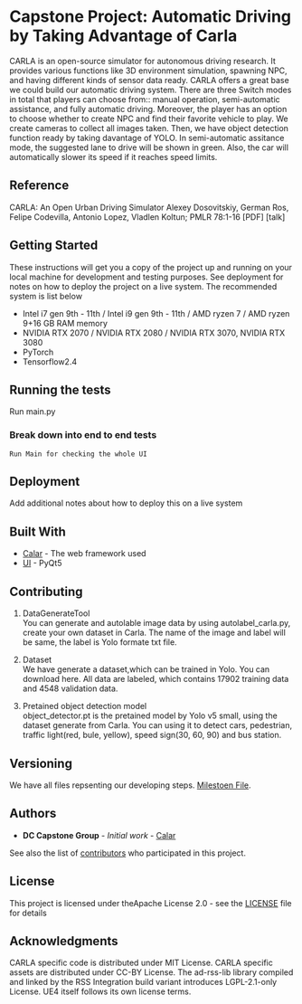 # Capstone Project: Automatic Driving by Taking Advantage of Carla

CARLA is an open-source simulator for autonomous driving research. It provides various functions like 3D environment simulation, spawning NPC, and having different kinds of sensor data ready. CARLA offers a great base we could build our automatic driving system.
There are three Switch modes in total that players can choose from:: manual operation, semi-automatic assistance, and fully automatic driving. Moreover, the player has an option to choose whether to create NPC and find their favorite vehicle to play. 
We create cameras to collect all images taken. Then, we have object detection function ready by taking davantage of YOLO.
In semi-automatic assitance mode, the suggested lane to drive will be shown in green. Also, the car will automatically slower its speed if it reaches speed limits.

## Reference
CARLA: An Open Urban Driving Simulator
Alexey Dosovitskiy, German Ros, Felipe Codevilla, Antonio Lopez, Vladlen Koltun; PMLR 78:1-16 [PDF] [talk]

## Getting Started

These instructions will get you a copy of the project up and running on your local machine for development and testing purposes. See deployment for notes on how to deploy the project on a live system. The recommended system is list below
- Intel i7 gen 9th - 11th / Intel i9 gen 9th - 11th / AMD ryzen 7 / AMD ryzen 9+16 GB RAM memory
- NVIDIA RTX 2070 / NVIDIA RTX 2080 / NVIDIA RTX 3070, NVIDIA RTX 3080
- PyTorch
- Tensorflow2.4


## Running the tests

Run main.py

### Break down into end to end tests

```
Run Main for checking the whole UI
```


## Deployment

Add additional notes about how to deploy this on a live system

## Built With

* [Calar](https://carla.org/) - The web framework used
* [UI](https://pypi.org/project/PyQt5/) - PyQt5

## Contributing

1. DataGenerateTool  
   You can generate and autolable image data by using autolabel_carla.py, create your own dataset in Carla.
   The name of the image and label will be same,  the label is Yolo formate txt file.
   
2. Dataset  
   We have generate a dataset,which can be trained in Yolo. You can download here.
   All data are labeled, which contains 17902 training data and 4548 validation data.
   
3. Pretained object detection model  
   object_detector.pt is the pretained model by Yolo v5 small, using the dataset generate from Carla.  You can using it to detect cars, pedestrian, traffic light(red, bule, yellow), speed sign(30, 60, 90) and bus station.



## Versioning

We have all files repsenting our developing steps. [Milestoen File](https://github.com/goagain/Alset-Autopilot-System/tree/data-collector/documents). 

## Authors

* **DC Capstone Group** - *Initial work* - [Calar](https://github.com/goagain/Alset-Autopilot-System)

See also the list of [contributors](https://github.com/your/project/contributors) who participated in this project.

## License

This project is licensed under theApache License 2.0  - see the [LICENSE](LICENSE) file for details

## Acknowledgments

CARLA specific code is distributed under MIT License.
CARLA specific assets are distributed under CC-BY License.
The ad-rss-lib library compiled and linked by the RSS Integration build variant introduces LGPL-2.1-only License.
UE4 itself follows its own license terms.
